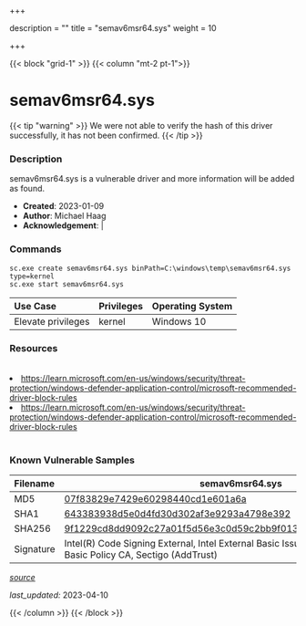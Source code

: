 +++

description = ""
title = "semav6msr64.sys"
weight = 10

+++


{{< block "grid-1" >}}
{{< column "mt-2 pt-1">}}


# semav6msr64.sys 


{{< tip "warning" >}}
We were not able to verify the hash of this driver successfully, it has not been confirmed.
{{< /tip >}}


### Description

semav6msr64.sys is a vulnerable driver and more information will be added as found.

- **Created**: 2023-01-09
- **Author**: Michael Haag
- **Acknowledgement**:  | [](https://twitter.com/)

### Commands

```
sc.exe create semav6msr64.sys binPath=C:\windows\temp\semav6msr64.sys type=kernel
sc.exe start semav6msr64.sys
```

| Use Case | Privileges | Operating System | 
|:---- | ---- | ---- |
| Elevate privileges | kernel | Windows 10 |

### Resources
<br>
<li><a href=" https://learn.microsoft.com/en-us/windows/security/threat-protection/windows-defender-application-control/microsoft-recommended-driver-block-rules"> https://learn.microsoft.com/en-us/windows/security/threat-protection/windows-defender-application-control/microsoft-recommended-driver-block-rules</a></li>
<li><a href="https://learn.microsoft.com/en-us/windows/security/threat-protection/windows-defender-application-control/microsoft-recommended-driver-block-rules">https://learn.microsoft.com/en-us/windows/security/threat-protection/windows-defender-application-control/microsoft-recommended-driver-block-rules</a></li>
<br>

### Known Vulnerable Samples

| Filename | semav6msr64.sys |
|:---- | ---- | 
| MD5 | <a href="https://www.virustotal.com/gui/file/07f83829e7429e60298440cd1e601a6a">07f83829e7429e60298440cd1e601a6a</a> |
| SHA1 | <a href="https://www.virustotal.com/gui/file/643383938d5e0d4fd30d302af3e9293a4798e392">643383938d5e0d4fd30d302af3e9293a4798e392</a> |
| SHA256 | <a href="https://www.virustotal.com/gui/file/9f1229cd8dd9092c27a01f5d56e3c0d59c2bb9f0139abf042e56f343637fda33">9f1229cd8dd9092c27a01f5d56e3c0d59c2bb9f0139abf042e56f343637fda33</a> |
| Signature | Intel(R) Code Signing External, Intel External Basic Issuing CA 3B, Intel External Basic Policy CA, Sectigo (AddTrust)   |


[*source*](https://github.com/magicsword-io/LOLDrivers/tree/main/yaml/semav6msr64.yaml)

*last_updated:* 2023-04-10








{{< /column >}}
{{< /block >}}
